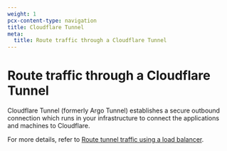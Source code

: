 ```yaml
---
weight: 1
pcx-content-type: navigation
title: Cloudflare Tunnel
meta:
  title: Route traffic through a Cloudflare Tunnel
---
```


# Route traffic through a Cloudflare Tunnel

Cloudflare Tunnel (formerly Argo Tunnel) establishes a secure outbound connection which runs in your infrastructure to connect the applications and machines to Cloudflare.

For more details, refer to [Route tunnel traffic using a load balancer](https://developers.cloudflare.com/cloudflare-one/connections/connect-apps/routing-to-tunnel/lb).